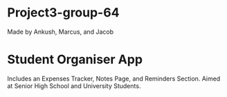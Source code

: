 # Project3-group-64
Made by Ankush, Marcus, and Jacob

# Student Organiser App
 Includes an Expenses Tracker, Notes Page, and Reminders Section.
 Aimed at Senior High School and University Students.

